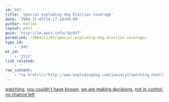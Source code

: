 ```yaml
---
id: 947
title: 'Special exploding dog Election Coverage'
date: '2004-11-03T14:17:10+00:00'
author: Kellan
layout: post
guid: 'http://lm.quxx.info/?p=947'
permalink: /2004/11/03/special-exploding-dog-election-coverage/
typo_id:
    - '945'
mt_id:
    - '2513'
link_related:
    - ''
raw_content:
    - "<a href=\\\"http://www.explodingdog.com/january2/watching.html\\\">watching</a>, <a href=\\\"http://www.explodingdog.com/january2/youcouldnthaveknown.html\\\">you couldn\\'t have known</a>, \n<a href=\\\"http://www.explodingdog.com/january2/wearemakingdecisions.html\\\">we are making decisions</a>, \n<a href=\\\"http://www.explodingdog.com/january2/notincontrol.html\\\">not in control</a>, \n<a href=\\\"http://www.explodingdog.com/january2/nochanceleft.html\\\">no chance left</a>"
---
```


[watching](http://www.explodingdog.com/january2/watching.html), [you couldn’t have known](http://www.explodingdog.com/january2/youcouldnthaveknown.html), [we are making decisions](http://www.explodingdog.com/january2/wearemakingdecisions.html), [not in control](http://www.explodingdog.com/january2/notincontrol.html), [no chance left](http://www.explodingdog.com/january2/nochanceleft.html)